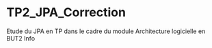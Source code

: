 # TP2_JPA_Correction
Etude du JPA en TP dans le cadre du module Architecture logicielle en BUT2 Info
